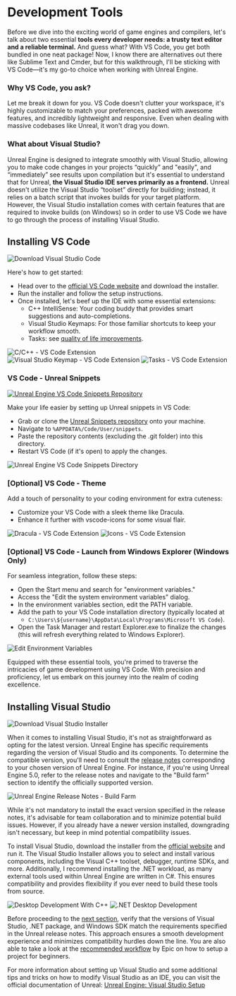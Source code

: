 # Development Tools

Before we dive into the exciting world of game engines and compilers, let's talk about two essential **tools every developer needs: a trusty text editor and a reliable terminal.** And guess what? With VS Code, you get both bundled in one neat package! Now, I know there are alternatives out there like Sublime Text and Cmder, but for this walkthrough, I'll be sticking with VS Code—it's my go-to choice when working with Unreal Engine.

### Why VS Code, you ask?

Let me break it down for you. VS Code doesn't clutter your workspace, it's highly customizable to match your preferences, packed with awesome features, and incredibly lightweight and responsive. Even when dealing with massive codebases like Unreal, it won't drag you down.

### What about Visual Studio?

Unreal Engine is designed to integrate smoothly with Visual Studio, allowing you to make code changes in your projects “quickly” and "easily", and “immediately” see results upon compilation but it's essential to understand that for Unreal, **the Visual Studio IDE serves primarily as a frontend.** Unreal doesn't utilize the Visual Studio “toolset” directly for building; instead, it relies on a batch script that invokes builds for your target platform. However, the Visual Studio installation comes with certain features that are required to invoke builds (on Windows) so in order to use VS Code we have to go through the process of installing Visual Studio.

## Installing VS Code

![Download Visual Studio Code](./resources/download-vs-code.png)

Here's how to get started:

- Head over to the [official VS Code website](https://code.visualstudio.com) and download the installer.
- Run the installer and follow the setup instructions.
- Once installed, let's beef up the IDE with some essential extensions:
    - C++ IntelliSense: Your coding buddy that provides smart suggestions and auto-completions.
    - Visual Studio Keymaps: For those familiar shortcuts to keep your workflow smooth.
    - Tasks: see [quality of life improvements](./quality_of_life_improvements.md).

![C/C++ - VS Code Extension](./resources/c-cpp-code-extension.png)
![Visual Studio Keymap - VS Code Extension](./resources/visual-studio-keymap-code-extension.png)
![Tasks - VS Code Extension](./resources/tasks-code-extension.png)

### VS Code - Unreal Snippets

[![Unreal Engine VS Code Snippets Repository](./resources/unreal-snippets-repository.png)](https://github.com/Dyronix/unreal-snippets-vscode)

Make your life easier by setting up Unreal snippets in VS Code:

- Grab or clone the [Unreal Snippets repository](https://github.com/Dyronix/unreal-snippets-vscode) onto your machine.
- Navigate to `%APPDATA%/Code/User/snippets`.
- Paste the repository contents (excluding the .git folder) into this directory.
- Restart VS Code (if it's open) to apply the changes. 

![Unreal Engine VS Code Snippets Directory](./resources/unreal-engine-snippets.png)

### [Optional] VS Code - Theme

Add a touch of personality to your coding environment for extra cuteness:

- Customize your VS Code with a sleek theme like Dracula.
- Enhance it further with vscode-icons for some visual flair.

![Dracula - VS Code Extension](./resources/dracula-code-extension.png)
![Icons - VS Code Extension](./resources/icons-code-extension.png)

### [Optional] VS Code - Launch from Windows Explorer (Windows Only)

For seamless integration, follow these steps:

- Open the Start menu and search for "environment variables."
- Access the "Edit the system environment variables" dialog.
- In the environment variables section, edit the PATH variable.
- Add the path to your VS Code installation directory (typically located at 
    - `C:\Users\${username}\AppData\Local\Programs\Microsoft VS Code`).
- Open the Task Manager and restart Explorer.exe to finalize the changes (this will refresh everything related to Windows Explorer).

![Edit Environment Variables](./resources/edit-environment-variables.png)

Equipped with these essential tools, you're primed to traverse the intricacies of game development using VS Code. With precision and proficiency, let us embark on this journey into the realm of coding excellence.

## Installing Visual Studio

![Download Visual Studio Installer](./resources/download-visual-studio-installer.png)

When it comes to installing Visual Studio, it's not as straightforward as opting for the latest version. Unreal Engine has specific requirements regarding the version of Visual Studio and its components. To determine the compatible version, you'll need to consult the [release notes](https://docs.unrealengine.com/5.0/en-US/unreal-engine-5.0-release-notes/) corresponding to your chosen version of Unreal Engine. For instance, if you're using Unreal Engine 5.0, refer to the release notes and navigate to the "Build farm" section to identify the officially supported version.

![Unreal Engine Release Notes - Build Farm](./resources/unreal-engine-build-farm-output.png)

While it's not mandatory to install the exact version specified in the release notes, it's advisable for team collaboration and to minimize potential build issues. However, if you already have a newer version installed, downgrading isn't necessary, but keep in mind potential compatibility issues.

To install Visual Studio, download the installer from the [official website](https://visualstudio.microsoft.com/vs/) and run it. The Visual Studio Installer allows you to select and install various components, including the Visual C++ toolset, debugger, runtime SDKs, and more. Additionally, I recommend installing the .NET workload, as many external tools used within Unreal Engine are written in C#. This ensures compatibility and provides flexibility if you ever need to build these tools from source.

![Desktop Development With C++](./resources/desktop-development-with-cpp.png)
![.NET Desktop Development](./resources/net-desktop-development.png)

Before proceeding to the [next section](./creating_unreal_project_from_scratch.md), verify that the versions of Visual Studio, .NET package, and Windows SDK match the requirements specified in the Unreal release notes. This approach ensures a smooth development experience and minimizes compatibility hurdles down the line. You are also able to take a look at the [recommended workflow](./official_development_setup.md) by Epic on how to setup a project for beginners.

For more information about setting up Visual Studio and some additional tips and tricks on how to modify Visual Studio as an IDE, you can visit the official documentation of Unreal: [Unreal Engine: Visual Studio Setup](https://docs.unrealengine.com/4.27/en-US/ProductionPipelines/DevelopmentSetup/VisualStudioSetup/)
